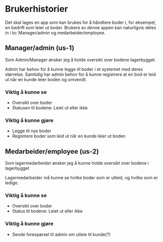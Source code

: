 # Brukerhistorier

Det skal lages en app som kan brukes for å håndtere boder i, for eksempel, en bedrift som leier ut boder. Brukere
av denne appen kan naturligvis deles in i to: Manager/admin og medarbeider/employee. 

## Manager/admin (us-1)

Som Admin/Manager ønsker jeg å holde oversikt over bodene lagerbygget. 

Admin har behov for å kunne legge til boder i et systemet med deres størrelse. Samtidig har admin behov
for å kunne registrere at en bod er leid ut når en kunde leier boden og omvendt. 

### Viktig å kunne se

- Oversikt over boder
- Statusen til bodene: Leiet ut eller ikke

### Viktig å kunne gjøre

- Legge til nye boder
- Registrere boder som leid ut når en kunde leier ut boden

## Medarbeider/employee (us-2)

Som lagermedarbeider ønsker jeg å kunne holde oversikt over bodene i lagerbygget

Lagermedarbeider må kunne se hvilke boder som er utleid, og hvilke som er ledige.

### Viktig å kunne se

- Oversikt over boder
- Status til bodene: Leiet ut eller ikke

### Viktig å kunne gjøre

- Sende forespørsel til admin om utleie til kunde(?)
